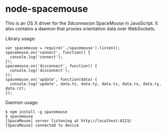 # node-spacemouse

This is an OS X driver for the 3dconnexion SpaceMouse in JavaScript. It also contains a daemon that proxies orientation data over WebSockets.

Library usage:

```
var spacemouse = require('./spacemouse').listen();
spacemouse.on('connect', function() {
  console.log('connect');
});
spacemouse.on('disconnect', function() {
  console.log('disconnect');
});
spacemouse.on('update', function(data) {
  console.log('update', data.tx, data.ty, data.tz, data.rx, data.ry, data.rz);
});
```

Daemon usage:

```
$ npm install -g spacemouse
$ spacemouse
[SpaceMouse] server listening at http://localhost:8123/
[SpaceMouse] connected to device
```
